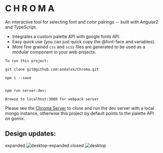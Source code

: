 # C H R O M A

An interactive tool for selecting font and color pairings -- built with Angular2 and TypeScript.

- Integrates a custom palette API with google fonts API.
- Easy quick use (you can just quick copy the @font-face and variables).
- More fine grained `css` and `scss` files are generated to be used as a modular component in your web projects.

```
To run this project:

git clone git@github.com:andalex/Chroma.git

npm i --save


npm run server:dev;

Browse to localhost:3000 for webpack server
```

Please see the [Chroma Server](https://github.com/andalex/Chroma-server "Chroma Server")
to clone and run the dev server with a local mongo instance, otherwise this project by default points to the palette API on gomix.

## Design updates:
expanded
![desktop-expanded](https://cloud.githubusercontent.com/assets/8305414/23592461/385bbe76-01b6-11e7-94f4-5b2dd196170a.png)
closed
![desktop](https://cloud.githubusercontent.com/assets/8305414/23592462/386e162a-01b6-11e7-8d70-45e70c08b533.png)

